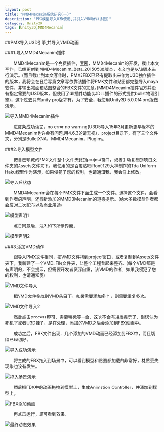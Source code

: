 ```yaml
---
layout: post
title: "MMD4Mecanim系统研究(一)"
description: "PMX模型导入U3D使用,并引入VMD动作(多图)"
category: Unity3D
tags: [Unity3D,MMD4Mecanim]
---
```



##PMX导入U3D引擎,并导入VMD动画

###1.导入MMD4Mecanim插件

&#160; &#160; &#160; &#160;MMD4Mecanim是一个免费插件，[官网](http://stereoarts.jp/)，MMD4Mecanim的开发，截止本文写作，已经更新到MMD4Mecanim_Beta_20150508版本，本文也是以该版本进行演示。(而且截止到本文写作时，PMX2FBX已经有提取出来作为U3D独立插件的版本，我将会在日后写篇文章写依靠该插件将PMX文件和贴图都完整导入maya软件，并输出减面和贴图整合的FBX文件的文章。)MMD4Mecanim插件官方并没有指定需要的U3D版本，但使用了dll插件功能(以DLL插件的形式提供bullet物理引擎)，这个过去只有unity pro版才有，为了安全，我使用Unity3D 5.0.0f4 pro版做演示。

<!-- more -->

![导入MMD4Mecanim插件](/images/MMD4Mecanim/QQ20150509-1@2x.png)

&#160; &#160; &#160; &#160;进度条成功读完，no error no warning(U3D5导入15年3月更新更早版本的MMD4Mecanim也许会有问题,用4.6.3的请无视)，project目录下，有了三个文件夹，分别是BulletXNA，MMD4Mecanim，Plugins。

###2.导入模型文件


&#160; &#160; &#160; &#160;把自己珍藏的PMX文件整个文件夹拖到project窗口，或者手动复制到项目文件夹的Assets文件夹下。我使用的是百度贴吧iRon0129大神制作的Tda Uniform Haku模型作为演示，如果侵犯了您的权利，也请通知我，我会马上修改。

![导入后状态](/images/MMD4Mecanim/QQ20150509-2@2x.png)

&#160; &#160; &#160; &#160;MMD4Mecanim会在每个PMX文件下面生成一个文件。选择这个文件，会看到作者的声明，还有新添加的MMD3Mecanim的道德提示。(绝大多数模型作者都会反对二次配布以及商业用途)

![模型声明1](/images/MMD4Mecanim/QQ20150509-3@2x.png)

&#160; &#160; &#160; &#160;点击同意后，进入如下所示界面。

![模型声明2](/images/MMD4Mecanim/QQ20150509-4@2x.png)

###3.添加VMD动作

&#160; &#160; &#160; &#160;跟导入PMX文件相同，把VMD文件拖到project窗口，或者复制到Assets文件夹下，我新建了一个VMD_File文件夹，让整个工程看起来整齐。(每个VMD都是有声明的，不会提示，但需要开发者资深自重，该VMD的作者，如果我侵犯了您的权利，也请通知我)

![VMD文件导入](/images/MMD4Mecanim/QQ20150509-5@2x.png)

&#160; &#160; &#160; &#160;把VMD文件拖拽到VMD条目下，如果需要添加多个，则需要重复多次。

![VMD文件导入2](/images/MMD4Mecanim/QQ20150509-6@2x.png)

&#160; &#160; &#160; &#160;然后点击process即可，需要稍微等一会，这次不会有进度提示了，别误认为死机了或者U3D挂了，是在处理，添加的VMD之后会添加到FBX动画中。

&#160; &#160; &#160; &#160;成功之后，FBX文件出现，几个添加的VMD动画已经添加到FBX中，而且切段已经切好。

![导入成功演示](/images/MMD4Mecanim/QQ20150509-7@2x.png)

&#160; &#160; &#160; &#160;将生成的FBX拖入到场景中，可以看到模型和贴图都加载的非常好，材质丢失现象也没有发生。

![拖入场景演示](/images/MMD4Mecanim/QQ20150509-8@2x.png)

&#160; &#160; &#160; &#160;然后把FBX中的动画拖拽到模型上，生成Animation Controller，并添加到模型上。

![FBX添加动画](/images/MMD4Mecanim/QQ20150509-8@2x.png)

&#160; &#160; &#160; &#160;再点击运行，即可看到效果.

![最终动态效果](/images/MMD4Mecanim/MMD4Mecanim-VMD.gif)
